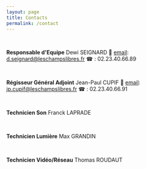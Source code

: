 ```yaml
---
layout: page
title: Contacts
permalink: /contact
---
```

<br/>

**Responsable d'Equipe**
Dewi SEIGNARD
&#128231; [email](mailto:d.seignard@leschampslibres.fr): d.seignard@leschampslibres.fr
&#9742; : 02.23.40.66.89

<br/>

**Régisseur Général Adjoint**
Jean-Paul CUPIF
&#128231; [email](mailto:jp.cupif@leschampslibres.fr): jp.cupif@leschampslibres.fr
&#9742; : 02.23.40.66.91

<br/>

**Technicien Son**
Franck LAPRADE

<br/>

**Technicien Lumière**
Max GRANDIN

<br/>

**Technicien Vidéo/Réseau**
Thomas ROUDAUT

